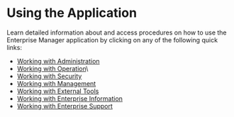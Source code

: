 # Using the Application

Learn detailed information about and access procedures on how to use the Enterprise Manager application by clicking on any of the following quick links:

- [Working with Administration](Working-with-Administration.md)
- [Working with Operation](Working-with-Operation.md)\
- [Working with Security](Working-with-Security.md)
- [Working with Management](Working-with-Management.md)
- [Working with External Tools](Working-with-External-Tools.md)
- [Working with Enterprise Information](Working-with-Enterprise-Information.md)
- [Working with Enterprise Support](Working-with-Enterprise-Support.md)
